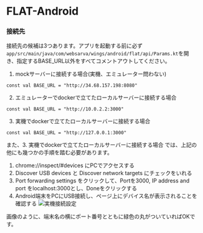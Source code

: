 # FLAT-Android

### 接続先
接続先の候補は3つあります。アプリを起動する前に必ず`app/src/main/java/com/websarva/wings/android/flat/api/Params.kt`を開き、指定するBASE_URL以外をすべてコメントアウトしてください。

1. mockサーバーに接続する場合(実機、エミュレーター問わない)
```
const val BASE_URL = "http://34.68.157.198:8080"
```
2. エミュレーターでdockerで立てたローカルサーバーに接続する場合
```
const val BASE_URL = "http://10.0.2.2:3000"
```
3. 実機でdockerで立てたローカルサーバーに接続する場合
```
const val BASE_URL = "http://127.0.0.1:3000"
```

また、3. 実機でdockerで立てたローカルサーバーに接続する場合 では、上記の他にも幾つかの手順を踏む必要があります。

1. chrome://inspect/#devices にPCでアクセスする
1. Discover USB devices と Discover network targets にチェックをいれる
1. Port forwarding settings をクリックして、Portを3000, IP address and port をlocalhost:3000とし、Doneをクリックする
1. Android端末をPCにUSB接続し、ページ上にデバイス名が表示されることを確認する
![実機接続設定](https://user-images.githubusercontent.com/52447646/142002474-3b3d6b6a-a828-4b0d-9c82-01eaedc4a79d.png)

画像のように、端末名の横にポート番号とともに緑色の丸がついていればOKです。
